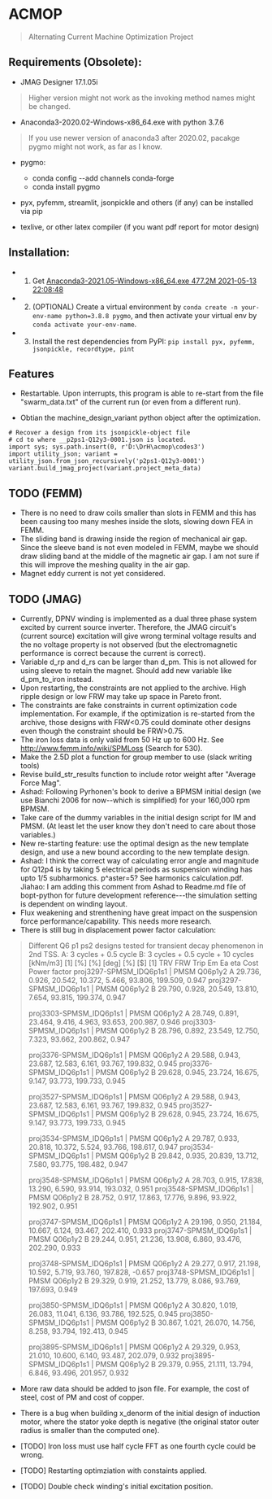 # ACMOP

> Alternating Current Machine Optimization Project

## Requirements (Obsolete):

- JMAG Designer 17.1.05i
> Higher version might not work as the invoking method names might be changed.

- Anaconda3-2020.02-Windows-x86_64.exe with python 3.7.6
> If you use newer version of anaconda3 after 2020.02, pacakge pygmo might not work, as far as I know.

- pygmo:
    - conda config --add channels conda-forge
    - conda install pygmo

- pyx, pyfemm, streamlit, jsonpickle and others (if any) can be installed via pip

- texlive, or other latex compiler (if you want pdf report for motor design)

## Installation:

- 1. Get [Anaconda3-2021.05-Windows-x86_64.exe 477.2M 2021-05-13 22:08:48](https://repo.anaconda.com/archive/)

- 2. (OPTIONAL) Create a virtual environment by `conda create -n your-env-name python=3.8.8 pygmo`, and then activate your virtual env by `conda activate your-env-name`.

- 3. Install the rest dependencies from PyPI: `pip install pyx, pyfemm, jsonpickle, recordtype, pint`

## Features
- Restartable. Upon interrupts, this program is able to re-start from the file "swarm_data.txt" of the current run (or even from a different run).

- Obtian the machine_design_variant python object after the optimization.
```
# Recover a design from its jsonpickle-object file
# cd to where __p2ps1-Q12y3-0001.json is located.
import sys; sys.path.insert(0, r'D:\DrH\acmop\codes3')
import utility_json; variant = utility_json.from_json_recursively('p2ps1-Q12y3-0001')
variant.build_jmag_project(variant.project_meta_data)
```

## TODO (FEMM)
- There is no need to draw coils smaller than slots in FEMM and this has been causing too many meshes inside the slots, slowing down FEA in FEMM.
- The sliding band is drawing inside the region of mechanical air gap. Since the sleeve band is not even modeled in FEMM, maybe we should draw sliding band at the middle of the magnetic air gap. I am not sure if this will improve the meshing quality in the air gap.
- Magnet eddy current is not yet considered.

## TODO (JMAG)

- Currently, DPNV winding is implemented as a dual three phase system excited by current source inverter. Therefore, the JMAG circuit's (current source) excitation will give wrong terminal voltage results and the no voltage property is not observed (but the electromagnetic performance is correct because the current is correct).
- Variable d_rp and d_rs can be larger than d_pm. This is not allowed for using sleeve to retain the magnet. Should add new variable like d_pm_to_iron instead.
- Upon restarting, the constraints are not applied to the archive. High ripple design or low FRW may take up space in Pareto front.
- The constraints are fake constraints in current optimization code implementation. For example, if the optimization is re-started from the archive, those designs with FRW<0.75 could dominate other designs even though the constraint should be FRW>0.75.
- The iron loss data is only valid from 50 Hz up to 600 Hz. See http://www.femm.info/wiki/SPMLoss (Search for 530).
- Make the 2.5D plot a function for group member to use (slack writing tools)
- Revise build_str_results function to include rotor weight after "Average Force Mag".
- Ashad: Following Pyrhonen's book to derive a BPMSM initial design (we use Bianchi 2006 for now--which is simplified) for your 160,000 rpm BPMSM.
- Take care of the dummy variables in the initial design script for IM and PMSM. (At least let the user know they don't need to care about those variables.)
- New re-starting feature: use the optimal design as the new template design, and use a new bound according to the new template design.
- Ashad: I think the correct way of calculating error angle and magnitude for Q12p4 is by taking 5 electrical periods as suspension winding has upto 1/5 subharmonics. p^aster=5? See harmonics calculation.pdf. Jiahao: I am adding this comment from Ashad to Readme.md file of bopt-python for future development reference---the simulation setting is dependent on winding layout.
- Flux weakening and strenthening have great impact on the suspension force performance/capability. This needs more research.
- There is still bug in displacement power factor calculation:
> Different Q6 p1 ps2 designs tested for transient decay phenomenon in 2nd TSS.
> A: 3 cycles + 0.5 cycle
> B: 3 cycles + 0.5 cycle + 10 cycles
>                                         [kNm/m3]  [1]    [%]     [%]     [deg]  [%]     [$]     [1]
>                                           TRV     FRW    Trip    Em      Ea     eta     Cost    Power factor
> proj3297-SPMSM_IDQ6p1s1 | PMSM Q06p1y2 A 29.736, 0.926, 20.542, 10.372, 5.466, 93.806, 199.509, 0.947
> proj3297-SPMSM_IDQ6p1s1 | PMSM Q06p1y2 B 29.790, 0.928, 20.549, 13.810, 7.654, 93.815, 199.374, 0.947
> 
> proj3303-SPMSM_IDQ6p1s1 | PMSM Q06p1y2 A 28.749, 0.891, 23.464, 9.416, 4.963, 93.653, 200.987, 0.946
> proj3303-SPMSM_IDQ6p1s1 | PMSM Q06p1y2 B 28.796, 0.892, 23.549, 12.750, 7.323, 93.662, 200.862, 0.947
> 
> proj3376-SPMSM_IDQ6p1s1 | PMSM Q06p1y2 A 29.588, 0.943, 23.687, 12.583, 6.161, 93.767, 199.832, 0.945
> proj3376-SPMSM_IDQ6p1s1 | PMSM Q06p1y2 B 29.628, 0.945, 23.724, 16.675, 9.147, 93.773, 199.733, 0.945
> 
> proj3527-SPMSM_IDQ6p1s1 | PMSM Q06p1y2 A 29.588, 0.943, 23.687, 12.583, 6.161, 93.767, 199.832, 0.945
> proj3527-SPMSM_IDQ6p1s1 | PMSM Q06p1y2 B 29.628, 0.945, 23.724, 16.675, 9.147, 93.773, 199.733, 0.945
> 
> proj3534-SPMSM_IDQ6p1s1 | PMSM Q06p1y2 A 29.787, 0.933, 20.818, 10.372, 5.524, 93.766, 198.617, 0.947
> proj3534-SPMSM_IDQ6p1s1 | PMSM Q06p1y2 B 29.842, 0.935, 20.839, 13.712, 7.580, 93.775, 198.482, 0.947
> 
> proj3548-SPMSM_IDQ6p1s1 | PMSM Q06p1y2 A 28.703, 0.915, 17.838, 13.290, 6.590, 93.914, 193.032, 0.951
> proj3548-SPMSM_IDQ6p1s1 | PMSM Q06p1y2 B 28.752, 0.917, 17.863, 17.776, 9.896, 93.922, 192.902, 0.951
> 
> proj3747-SPMSM_IDQ6p1s1 | PMSM Q06p1y2 A 29.196, 0.950, 21.184, 10.667, 6.124, 93.467, 202.410, 0.933
> proj3747-SPMSM_IDQ6p1s1 | PMSM Q06p1y2 B 29.244, 0.951, 21.236, 13.908, 6.860, 93.476, 202.290, 0.933
> 
> proj3748-SPMSM_IDQ6p1s1 | PMSM Q06p1y2 A 29.277, 0.917, 21.198, 10.592, 5.719, 93.760, 197.828, -0.657
> proj3748-SPMSM_IDQ6p1s1 | PMSM Q06p1y2 B 29.329, 0.919, 21.252, 13.779, 8.086, 93.769, 197.693, 0.949
> 
> proj3850-SPMSM_IDQ6p1s1 | PMSM Q06p1y2 A 30.820, 1.019, 26.083, 11.041, 6.136, 93.786, 192.525, 0.945
> proj3850-SPMSM_IDQ6p1s1 | PMSM Q06p1y2 B 30.867, 1.021, 26.070, 14.756, 8.258, 93.794, 192.413, 0.945
> 
> proj3895-SPMSM_IDQ6p1s1 | PMSM Q06p1y2 A 29.329, 0.953, 21.010, 10.600, 6.140, 93.487, 202.079, 0.932
> proj3895-SPMSM_IDQ6p1s1 | PMSM Q06p1y2 B 29.379, 0.955, 21.111, 13.794, 6.846, 93.496, 201.957, 0.932

- More raw data should be added to json file. For example, the cost of steel, cost of PM and cost of copper.
- There is a bug when building x_denorm of the initial design of induction motor, where the stator yoke depth is negative (the original stator outer radius is smaller than the computed one).

- [TODO] Iron loss must use half cycle FFT as one fourth cycle could be wrong.

- [TODO] Restarting optimziation with constaints applied.

- [TODO] Double check winding's initial excitation position.
